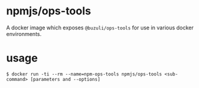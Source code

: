 # npmjs/ops-tools

A docker image which exposes `@buzuli/ops-tools` for use in various docker environments.

# usage

```shell
$ docker run -ti --rm --name=npm-ops-tools npmjs/ops-tools <sub-command> [parameters and --options]
```
